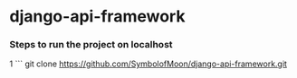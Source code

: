 # django-api-framework

### Steps to run the project on localhost

1 ```
git clone https://github.com/SymbolofMoon/django-api-framework.git
```
